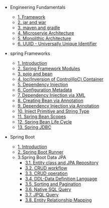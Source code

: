 - Engineering Fundamentals
    - [1. Framework](docs/engineering-fundamentals/framework.md)
    - [2. jar and war](docs/engineering-fundamentals/jar-vs-war.md)
    - [3. maven and gradle](docs/engineering-fundamentals/maven-vs-gradle.md)
    - [4. Microservie Architecture](docs/engineering-fundamentals/microservice-architecture.md)
    - [5. Monolithic Architecture](docs/engineering-fundamentals/monolithic-architecture.md)
    - [6. UUID - Universally Unique Identifier](docs/engineering-fundamentals/uuid.md)

- spring Frameworks
    - [1. Introduction](docs/spring-framework/1-spring-intro.md)
    - [2. Spring Framework Modules](docs/spring-framework/2-spring-modules.md)
    - [3. pojo and bean](docs/spring-framework/3-pojo-vs-bean.md)
    - [4. Ioc(Inversion of Control(IoC) Container](docs/spring-framework/4-ioc-container.md "Spring IoC Container Principle")
    - [5. Dependency Injection](docs/spring-framework/5-dependency-injection.md)
    - [6. Configuration Metadata](docs/spring-framework/6-configuration-metadata.md)
    - [7. Dependency Injection via XML](docs/spring-framework/7-di-xml.md)
    - [8. Creating Bean via Annotation](docs/spring-framework/8-creating-bean-annotation.md)
    - [9. Dependency Injection via Annotation](docs/spring-framework/9-di-annotation.md "Dependency Injection and Autowiring via Annotation/Java Based Configuration")
    - [10. Inject Primitive and String Type](docs/spring-framework/10-inject-primitive.md "Inject Primitive and String Type in Spring")
    - [11. Spring Bean Scopes](docs/spring-framework/11-bean-scope.md "Spring Bean Scopes")
    - [12. Spring Bean Life Cycle](docs/spring-framework/12-life-cycle-method.md)
    - [13. Spring JDBC](docs/spring-framework/13-spring-jdbc.md "Spting JDBC Module")

- Spring Boot
   - [1. Introduction](docs/spring-boot/1-introduction.md "Basic Topic") 
   - [2. Spring Boot Runner](docs/spring-boot/2-spring-runner.md)    
  - 3.Spring Boot Data JPA
    - [3.1. Entity class and JPA Repository](docs/spring-boot/Data%20JPA/1-entity-jpa-repository.md)
    - [3.2. CRUD workflow](docs/spring-boot/Data%20JPA/2-crud-workflow.md)
    - [3.3. CRUD operation](docs/spring-boot/Data%20JPA/3-crud-operation.md)
    - [3.4. DDL-Data Definition Language](docs/spring-boot/Data%20JPA/4-ddl.md)
    - [3.5. Sorting and Pagination](docs/spring-boot/Data%20JPA/5-sorting-pagination.md)
    - [3.6. Native SQL Query](docs/spring-boot/Data%20JPA/6.native-sql.md)
    - [3.7. JPQL Query](docs/spring-boot/Data%20JPA/7-jpql.md)
    - [3.8. Entity Relationship Mapping](docs/spring-boot/Data%20JPA/8-entity-mapping.md)
